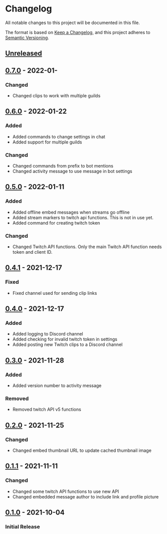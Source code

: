 # Changelog
All notable changes to this project will be documented in this file.

The format is based on [Keep a Changelog](https://keepachangelog.com/en/1.0.0/),
and this project adheres to [Semantic Versioning](https://semver.org/spec/v2.0.0.html).

## [Unreleased]
<!-- _No unreleased changes_ -->

## [0.7.0] - 2022-01-
### Changed
- Changed clips to work with multiple guilds

## [0.6.0] - 2022-01-22
### Added 
- Added commands to change settings in chat
- Added support for multiple guilds

### Changed
- Changed commands from prefix to bot mentions
- Changed activity message to use message in bot settings

## [0.5.0] - 2022-01-11
### Added 
- Added offline embed messages when streams go offline
- Added stream markers to twitch api functions. This is not in use yet. 
- Added command for creating twitch token

### Changed
- Changed Twitch API functions. Only the main Twitch API function needs token and client ID. 

## [0.4.1] - 2021-12-17
### Fixed
- Fixed channel used for sending clip links

## [0.4.0] - 2021-12-17
### Added
- Added logging to Discord channel
- Added checking for invalid twitch token in settings
- Added posting new Twitch clips to a Discord channel

## [0.3.0] - 2021-11-28
### Added
- Added version number to activity message

### Removed
- Removed twitch API v5 functions

## [0.2.0] - 2021-11-25
### Changed
- Changed embed thumbnail URL to update cached thumbnail image

## [0.1.1] - 2021-11-11
### Changed
- Changed some twitch API functions to use new API 
- Changed embedded message author to include link and profile picture

## [0.1.0] - 2021-10-04
### Initial Release

[0.7.0]: https://github.com/aosterwyk/sipasaurus-rex/tree/v0.7.0
[0.6.0]: https://github.com/aosterwyk/sipasaurus-rex/tree/v0.6.0
[0.5.0]: https://github.com/aosterwyk/sipasaurus-rex/tree/v0.5.0
[0.4.1]: https://github.com/aosterwyk/sipasaurus-rex/tree/v0.4.1
[0.4.0]: https://github.com/aosterwyk/sipasaurus-rex/tree/v0.4.0
[0.3.0]: https://github.com/aosterwyk/sipasaurus-rex/tree/v0.3.0
[0.2.0]: https://github.com/aosterwyk/sipasaurus-rex/tree/v0.2.0
[0.1.1]: https://github.com/aosterwyk/sipasaurus-rex/tree/v0.1.1
[0.1.0]: https://github.com/aosterwyk/sipasaurus-rex/tree/v0.1.0
[Unreleased]: https://github.com/aosterwyk/sipasaurus-rex/compare/master...dev
